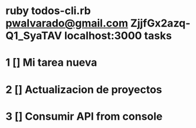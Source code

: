 # ruby todos-cli.rb pwalvarado@gmail.com ZjjfGx2azq-Q1_SyaTAV localhost:3000 tasks
# 1 [] Mi tarea nueva
# 2 [] Actualizacion de proyectos
# 3 [] Consumir API from console
